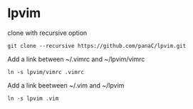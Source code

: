 # lpvim 

clone with recursive option

`git clone --recursive https://github.com/panaC/lpvim.git`

Add a link between ~/.vimrc and ~/lpvim/vimrc

`ln -s lpvim/vimrc .vimrc`

Add a link beetween ~/.vim and ~/lpvim

`ln -s lpvim .vim`
